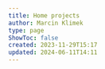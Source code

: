 ```yaml
---
title: Home projects
author: Marcin Klimek
type: page
ShowToc: false
created: 2023-11-29T15:17
updated: 2024-06-11T14:11
---
```


